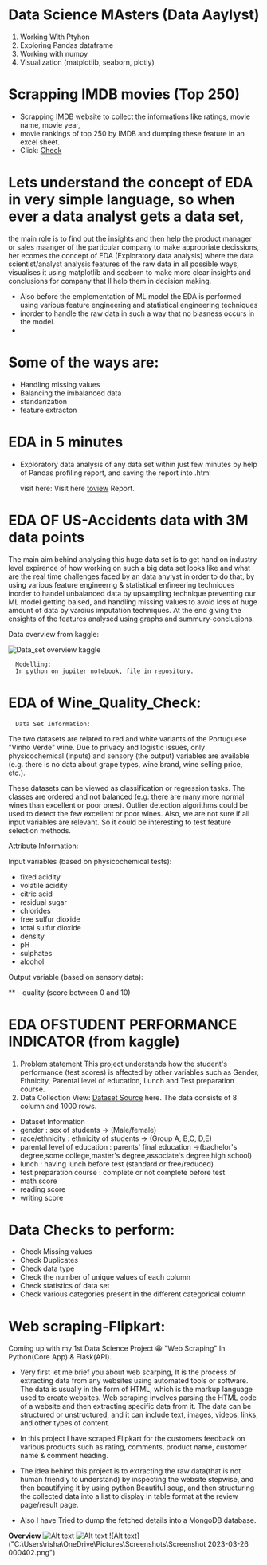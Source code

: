 # Data Science MAsters (Data Aaylyst)
1. Working With Ptyhon
2. Exploring Pandas dataframe
3. Working with numpy
4. Visualization (matplotlib, seaborn, plotly)
     

# Scrapping IMDB movies (Top 250) 
- Scrapping IMDB website to collect the informations like ratings, movie name, movie year, 
- movie rankings of top 250 by IMDB and dumping these feature in an excel sheet.
- Click: [Check](Scapping_IMDB_MOVIES)
     
# Lets understand the concept of EDA in very simple language, so when ever a data analyst gets a data set, 
the main role is to find out the insights and then help the product manager or sales maanger of the particular company 
to make appropriate decissions, her ecomes the concept of EDA (Exploratory data analysis) where the data scientist/analyst analysis 
features of the raw data in all possible ways, visualises it using matplotlib and seaborn to make more clear insights and 
conclusions for company that ll help them in decision making.

* Also before the emplementation of ML model the EDA is performed using various feature engineering and  statistical engineering techniques
* inorder to handle the raw data in such a way that no biasness occurs in the model.
* 
# Some of the ways are: 
  * Handling missing values
  * Balancing the imbalanced data
  * standarization 
  * feature extracton

# EDA in 5 minutes 
- Exploratory data analysis of any data set within just few minutes by help of 
     Pandas profiling report, and saving the report into .html
     
  visit here: Visit here [toview](https://drive.google.com/drive/u/0/folders/1XLHedq8OwXl-LS9ugY4f0s-jj-gw6m9m) Report.


# EDA OF US-Accidents data with 3M data points
The main aim behind analysing this huge data set is to get hand on industry level expirence of how 
working on such a big data set looks like and what are the real time challenges faced by an data anylyst in order to do that,
by using various feature engineerng & statistical enfineering techniques inorder to handel unbalanced data by 
     upsampling technique preventing our ML model getting baised, and handling missing values to avoid 
     loss of huge amount of data by varoius imputation techniques.
     At the end giving the ensights of the features analysed using graphs and summury-conclusions.
      
 Data overview from kaggle:
            
            
 ![Data_set overview kaggle](https://user-images.githubusercontent.com/117031012/227447300-fc412b38-775b-4172-9836-ef1b4fbaaf66.png)



      Modelling:
      In python on jupiter notebook, file in repository.
      
      
   # EDA of Wine_Quality_Check:
      Data Set Information:

The two datasets are related to red and white variants of the Portuguese 
"Vinho Verde" wine. Due to privacy and logistic issues, only physicochemical (inputs) 
and sensory (the output) variables are available (e.g. there is no data about grape types, wine brand, wine selling price, etc.).

These datasets can be viewed as classification or regression tasks. The classes are ordered and not balanced 
(e.g. there are many more normal wines than excellent or poor ones). 
Outlier detection algorithms could be used to detect the few excellent or poor wines. 
Also, we are not sure if all input variables are relevant. So it could be interesting to test feature selection methods.

Attribute Information:

Input variables (based on physicochemical tests):

* fixed acidity
*  volatile acidity
* citric acid
* residual sugar
*  chlorides
* free sulfur dioxide
* total sulfur dioxide
* density
* pH
* sulphates
* alcohol

Output variable (based on sensory data):

** - quality (score between 0 and 10)



  # EDA OFSTUDENT PERFORMANCE INDICATOR (from kaggle)
 1) Problem statement
This project understands how the student's performance (test scores) is affected by other variables such as Gender, Ethnicity, Parental level of education, Lunch and Test preparation course.
2) Data Collection
        View: [Dataset Source](https://www.kaggle.com/datasets/spscientist/students-performance-in-exams?datasetId=74977) here.
The data consists of 8 column and 1000 rows.
* Dataset Information
* gender : sex of students -> (Male/female)
* race/ethnicity : ethnicity of students -> (Group A, B,C, D,E)
* parental level of education : parents' final education ->(bachelor's degree,some college,master's degree,associate's degree,high school)
* lunch : having lunch before test (standard or free/reduced)
* test preparation course : complete or not complete before test
* math score
* reading score
* writing score


# Data Checks to perform:
 
 * Check Missing values
 * Check Duplicates
 * Check data type
 * Check the number of unique values of each column
 * Check statistics of data set
 * Check various categories present in the different categorical column

# Web scraping-Flipkart:
Coming up with my 1st Data Science Project 😀 "Web Scraping" In Python(Core App) & Flask(API).

- Very first let me brief you about web scarping, It is the process of extracting data from any websites using automated tools or software. The data is usually in the form of HTML, which is the markup language used to create websites. Web scraping involves parsing the HTML code of a website and then extracting specific data from it. The data can be structured or unstructured, and it can include text, images, videos, links, and other types of content.

- In this project I have scraped Flipkart for the customers feedback on various products such as rating, comments, product name, customer name & comment heading.

- The idea behind this project is to extracting the raw data(that is not human friendly to understand) by inspecting the website stepwise, and then beautifying it by using python Beautiful soup, and then structuring the collected data into a list to display in table format at
the review page/result page.

- Also I have Tried to dump the fetched details into a MongoDB database.

**Overview**
![Alt text](1.png)
![Alt text](2.png)
![Alt text]("C:\Users\risha\OneDrive\Pictures\Screenshots\Screenshot 2023-03-26 000402.png")